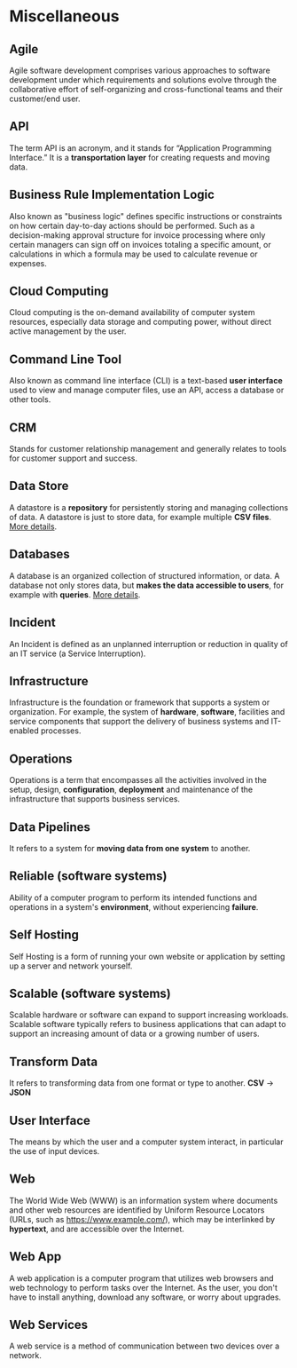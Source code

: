 # Miscellaneous 

## Agile

Agile software development comprises various approaches to software development under which requirements and solutions evolve through the collaborative effort of self-organizing and cross-functional teams and their customer/end user.

## API

The term API is an acronym, and it stands for “Application Programming Interface.” It is a **transportation layer** for creating requests and moving data.

## Business Rule Implementation Logic

Also known as "business logic" defines specific instructions or constraints on how certain day-to-day actions should be performed. Such as a decision-making approval structure for invoice processing where only certain managers can sign off on invoices totaling a specific amount, or calculations in which a formula may be used to calculate revenue or expenses.

## Cloud Computing

Cloud computing is the on-demand availability of computer system resources, especially data storage and computing power, without direct active management by the user.

## Command Line Tool

Also known as command line interface (CLI) is a text-based **user interface** used to view and manage computer files, use an API, access a database or other tools.

## CRM

Stands for customer relationship management and generally relates to tools for customer support and success.

## Data Store

A datastore is a **repository** for persistently storing and managing collections of data. A datastore is just to store data, for example multiple **CSV files**. [More details](https://www.quora.com/What-is-the-difference-between-data-store-and-data-base/answer/Florian-Goossens).

## Databases

A database is an organized collection of structured information, or data. A database not only stores data, but **makes the data accessible to users**, for example with **queries**. [More details](https://www.quora.com/What-is-the-difference-between-data-store-and-data-base/answer/Florian-Goossens).

## Incident 

An Incident is defined as an unplanned interruption or reduction in quality of an IT service (a Service Interruption).

## Infrastructure

Infrastructure is the foundation or framework that supports a system or organization. For example, the system of **hardware**, **software**, facilities and service components that support the delivery of business systems and IT-enabled processes.

## Operations

Operations is a term that encompasses all the activities involved in the setup, design, **configuration**, **deployment** and maintenance of the infrastructure that supports business services.

## Data Pipelines

It refers to a system for **moving data from one system** to another.

## Reliable (software systems)

Ability of a computer program to perform its intended functions and operations in a system's **environment**, without experiencing **failure**.

## Self Hosting

Self Hosting is a form of running your own website or application by setting up a server and network yourself.

## Scalable (software systems)

Scalable hardware or software can expand to support increasing workloads. Scalable software typically refers to business applications that can adapt to support an increasing amount of data or a growing number of users.

## Transform Data

It refers to transforming data from one format or type to another. **CSV** -> **JSON**

## User Interface

The means by which the user and a computer system interact, in particular the use of input devices.

## Web

The World Wide Web (WWW) is an information system where documents and other web resources are identified by Uniform Resource Locators (URLs, such as https://www.example.com/), which may be interlinked by **hypertext**, and are accessible over the Internet.

## Web App

A web application is a computer program that utilizes web browsers and web technology to perform tasks over the Internet. As the user, you don't have to install anything, download any software, or worry about upgrades.

## Web Services

A web service is a method of communication between two devices over a network.
